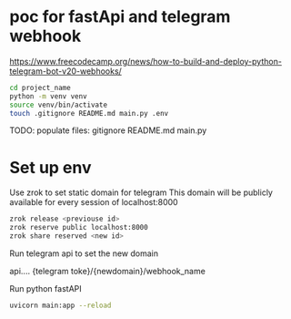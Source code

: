 # poc for fastApi and telegram webhook

https://www.freecodecamp.org/news/how-to-build-and-deploy-python-telegram-bot-v20-webhooks/


```bash
cd project_name
python -m venv venv
source venv/bin/activate
touch .gitignore README.md main.py .env
```

TODO: populate files: gitignore README.md main.py


# Set up env

Use zrok to set static domain for telegram
This domain will be publicly available for every session of localhost:8000


 ```bash
 zrok release <previouse id>
 zrok reserve public localhost:8000 
 zrok share reserved <new id>
 ```

Run telegram api to set the new domain

api.... {telegram toke}/{newdomain}/webhook_name

Run python fastAPI

```bash
uvicorn main:app --reload
```
